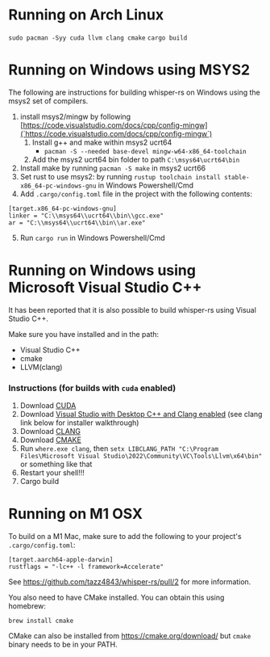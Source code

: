 # Running on Arch Linux
`sudo pacman -Syy cuda llvm clang cmake`
`cargo build`

# Running on Windows using MSYS2

The following are instructions for building whisper-rs on Windows using the msys2 set of compilers. 

1. install msys2/mingw by following [https://code.visualstudio.com/docs/cpp/config-mingw](`https://code.visualstudio.com/docs/cpp/config-mingw`)
   1. Install g++ and make within msys2 ucrt64
      - `pacman -S --needed base-devel mingw-w64-x86_64-toolchain`
   2. Add the msys2 ucrt64 bin folder to path `C:\msys64\ucrt64\bin`
2. Install make by running `pacman -S make` in msys2 ucrt66
3. Set rust to use msys2: by running `rustup toolchain install stable-x86_64-pc-windows-gnu` in Windows Powershell/Cmd
4. Add `.cargo/config.toml` file in the project with the following contents: 
```
[target.x86_64-pc-windows-gnu]
linker = "C:\\msys64\\ucrt64\\bin\\gcc.exe"
ar = "C:\\msys64\\ucrt64\\bin\\ar.exe"
```
5. Run `cargo run`  in Windows Powershell/Cmd

# Running on Windows using Microsoft Visual Studio C++

It has been reported that it is also possible to build whisper-rs using Visual Studio C++.

Make sure you have installed and in the path:

- Visual Studio C++
- cmake
- LLVM(clang)

### Instructions (for builds with `cuda` enabled)
1. Download [CUDA](https://developer.nvidia.com/cuda-downloads?target_os=Windows)
2. Download [Visual Studio with Desktop C++ and Clang enabled](https://visualstudio.microsoft.com/de/downloads/) (see clang link below for installer walkthrough)
3. Download [CLANG](https://www.wikihow.com/Install-Clang-on-Windows)
4. Download [CMAKE](https://cmake.org/download/)
5. Run `where.exe clang`, then `setx LIBCLANG_PATH "C:\Program Files\Microsoft Visual Studio\2022\Community\VC\Tools\Llvm\x64\bin"` or something like that
6. Restart your shell!!!
7. Cargo build

# Running on M1 OSX

To build on a M1 Mac, make sure to add the following to your project's `.cargo/config.toml`: 

```
[target.aarch64-apple-darwin]
rustflags = "-lc++ -l framework=Accelerate"
```

See https://github.com/tazz4843/whisper-rs/pull/2 for more information.

You also need to have CMake installed. You can obtain this using homebrew:

```
brew install cmake
```

CMake can also be installed from https://cmake.org/download/ but `cmake` binary needs to be in your PATH.
